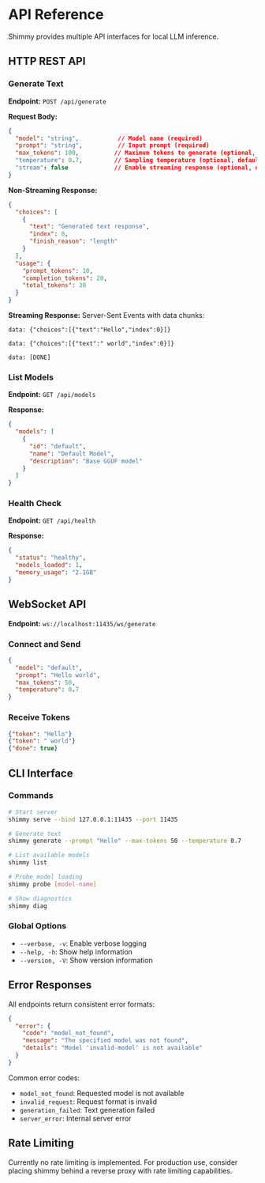 # API Reference

Shimmy provides multiple API interfaces for local LLM inference.

## HTTP REST API

### Generate Text

**Endpoint:** `POST /api/generate`

**Request Body:**
```json
{
  "model": "string",           // Model name (required)
  "prompt": "string",          // Input prompt (required)
  "max_tokens": 100,          // Maximum tokens to generate (optional, default: 100)
  "temperature": 0.7,         // Sampling temperature (optional, default: 0.7)
  "stream": false             // Enable streaming response (optional, default: false)
}
```

**Non-Streaming Response:**
```json
{
  "choices": [
    {
      "text": "Generated text response",
      "index": 0,
      "finish_reason": "length"
    }
  ],
  "usage": {
    "prompt_tokens": 10,
    "completion_tokens": 20,
    "total_tokens": 30
  }
}
```

**Streaming Response:**
Server-Sent Events with data chunks:
```
data: {"choices":[{"text":"Hello","index":0}]}

data: {"choices":[{"text":" world","index":0}]}

data: [DONE]
```

### List Models

**Endpoint:** `GET /api/models`

**Response:**
```json
{
  "models": [
    {
      "id": "default",
      "name": "Default Model",
      "description": "Base GGUF model"
    }
  ]
}
```

### Health Check

**Endpoint:** `GET /api/health`

**Response:**
```json
{
  "status": "healthy",
  "models_loaded": 1,
  "memory_usage": "2.1GB"
}
```

## WebSocket API

**Endpoint:** `ws://localhost:11435/ws/generate`

### Connect and Send
```json
{
  "model": "default",
  "prompt": "Hello world",
  "max_tokens": 50,
  "temperature": 0.7
}
```

### Receive Tokens
```json
{"token": "Hello"}
{"token": " world"}
{"done": true}
```

## CLI Interface

### Commands

```bash
# Start server
shimmy serve --bind 127.0.0.1:11435 --port 11435

# Generate text
shimmy generate --prompt "Hello" --max-tokens 50 --temperature 0.7

# List available models
shimmy list

# Probe model loading
shimmy probe [model-name]

# Show diagnostics
shimmy diag
```

### Global Options

- `--verbose, -v`: Enable verbose logging
- `--help, -h`: Show help information
- `--version, -V`: Show version information

## Error Responses

All endpoints return consistent error formats:

```json
{
  "error": {
    "code": "model_not_found",
    "message": "The specified model was not found",
    "details": "Model 'invalid-model' is not available"
  }
}
```

Common error codes:
- `model_not_found`: Requested model is not available
- `invalid_request`: Request format is invalid
- `generation_failed`: Text generation failed
- `server_error`: Internal server error

## Rate Limiting

Currently no rate limiting is implemented. For production use, consider placing shimmy behind a reverse proxy with rate limiting capabilities.
